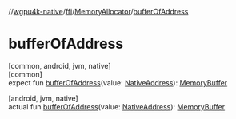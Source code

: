 //[wgpu4k-native](../../../index.md)/[ffi](../index.md)/[MemoryAllocator](index.md)/[bufferOfAddress](buffer-of-address.md)

# bufferOfAddress

[common, android, jvm, native]\
[common]\
expect fun [bufferOfAddress](buffer-of-address.md)(value: [NativeAddress](../-native-address/index.md)): [MemoryBuffer](../-memory-buffer/index.md)

[android, jvm, native]\
actual fun [bufferOfAddress](buffer-of-address.md)(value: [NativeAddress](../-native-address/index.md)): [MemoryBuffer](../-memory-buffer/index.md)